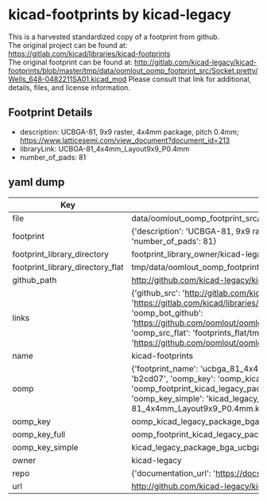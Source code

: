 # kicad-footprints by kicad-legacy  
This is a harvested standardized copy of a footprint from github.  
The original project can be found at:  
https://gitlab.com/kicad/libraries/kicad-footprints  
The original footprint can be found at:
http://gitlab.com/kicad-legacy/kicad-footprints/blob/master/tmp/data/oomlout_oomp_footprint_src/Socket.pretty/Wells_648-0482211SA01.kicad_mod
Please consult that link for additional, details, files, and license information.  
## Footprint Details
* description: UCBGA-81, 9x9 raster, 4x4mm package, pitch 0.4mm; https://www.latticesemi.com/view_document?document_id=213  
* libraryLink: UCBGA-81_4x4mm_Layout9x9_P0.4mm  
* number_of_pads: 81  
## yaml dump  
| Key | Value |  
| --- | --- |  
| file | data/oomlout_oomp_footprint_src/kicad-footprints/Package_BGA.pretty/UCBGA-81_4x4mm_Layout9x9_P0.4mm.kicad_mod |  
| footprint | {'description': 'UCBGA-81, 9x9 raster, 4x4mm package, pitch 0.4mm; https://www.latticesemi.com/view_document?document_id=213', 'libraryLink': 'UCBGA-81_4x4mm_Layout9x9_P0.4mm', 'number_of_pads': 81} |  
| footprint_library_directory | footprint_library_owner/kicad-legacy_kicad-footprints |  
| footprint_library_directory_flat | tmp/data/oomlout_oomp_footprint_src/footprints_flat/kicad_legacy_package_bga_ucbga_81_4x4mm_layout9x9_p0_4mm/working |  
| github_path | http://github.com/kicad-legacy/kicad-footprints/blob/master/tmp/data/oomlout_oomp_footprint_src/Package_BGA.pretty/UCBGA-81_4x4mm_Layout9x9_P0.4mm.kicad_mod |  
| links | {'github_src': 'http://gitlab.com/kicad-legacy/kicad-footprints/blob/master/tmp/data/oomlout_oomp_footprint_src/Socket.pretty/Wells_648-0482211SA01.kicad_mod', 'github_src_repo': 'https://gitlab.com/kicad/libraries/kicad-footprints', 'oomp_bot': 'tmp/data/oomlout_oomp_footprint_src/footprints/kicad_legacy_package_bga_ucbga_81_4x4mm_layout9x9_p0_4mm/working', 'oomp_bot_github': 'https://github.com/oomlout/oomlout_oomp_footprint_bot/tree/main/tmp/data/oomlout_oomp_footprint_src/footprints/kicad_legacy_package_bga_ucbga_81_4x4mm_layout9x9_p0_4mm/working', 'oomp_src_flat': 'footprints_flat/tmp/data/oomlout_oomp_footprint_src/footprints_flat/kicad_legacy_package_bga_ucbga_81_4x4mm_layout9x9_p0_4mm/working', 'oomp_src_flat_github': 'https://github.com/oomlout/oomlout_oomp_footprint_src/tree/main/tmp/data/oomlout_oomp_footprint_src/footprints_flat/kicad_legacy_package_bga_ucbga_81_4x4mm_layout9x9_p0_4mm/working'} |  
| name | kicad-footprints |  
| oomp | {'footprint_name': 'ucbga_81_4x4mm_layout9x9_p0_4mm', 'library_name': 'package_bga', 'md5': 'b2cd07662af652321e00ad08c2ab5f4e', 'md5_10': 'b2cd07662a', 'md5_5': 'b2cd0', 'md5_6': 'b2cd07', 'oomp_key': 'oomp_kicad_legacy_package_bga_ucbga_81_4x4mm_layout9x9_p0_4mm', 'oomp_key_extra': 'oomp_footprint_kicad_legacy_package_bga_ucbga_81_4x4mm_layout9x9_p0_4mm', 'oomp_key_full': 'oomp_footprint_kicad_legacy_package_bga_ucbga_81_4x4mm_layout9x9_p0_4mm_b2cd07', 'oomp_key_simple': 'kicad_legacy_package_bga_ucbga_81_4x4mm_layout9x9_p0_4mm', 'original_filename': 'data/oomlout_oomp_footprint_src/kicad-footprints/Package_BGA.pretty/UCBGA-81_4x4mm_Layout9x9_P0.4mm.kicad_mod', 'owner_name': 'kicad_legacy'} |  
| oomp_key | oomp_kicad_legacy_package_bga_ucbga_81_4x4mm_layout9x9_p0_4mm |  
| oomp_key_full | oomp_footprint_kicad_legacy_package_bga_ucbga_81_4x4mm_layout9x9_p0_4mm |  
| oomp_key_simple | kicad_legacy_package_bga_ucbga_81_4x4mm_layout9x9_p0_4mm |  
| owner | kicad-legacy |  
| repo | {'documentation_url': 'https://docs.github.com/rest/repos/repos#get-a-repository', 'message': 'Not Found'} |  
| url | http://github.com/kicad-legacy/kicad-footprints |  


